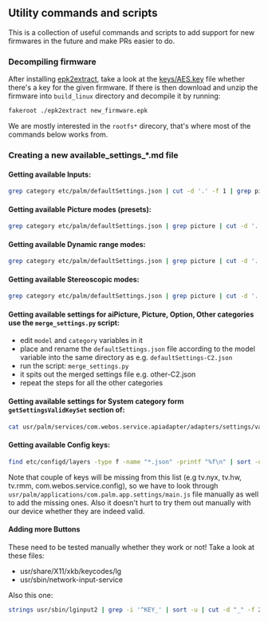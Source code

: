 ## Utility commands and scripts
This is a collection of useful commands and scripts to add support for new firmwares in the future and make PRs easier to do.

### Decompiling firmware
After installing [epk2extract](https://github.com/openlgtv/epk2extract), take a look at the [keys/AES.key](https://github.com/openlgtv/epk2extract/blob/master/keys/AES.key)  file whether there's a key for the given firmware. If there is then download and unzip the firmware into `build_linux` directory and decompile it by running:
```sh
fakeroot ./epk2extract new_firmware.epk
```
We are mostly interested in the `rootfs*` direcory, that's where most of the commands below works from.

### Creating a new available_settings_*.md file

#### Getting available Inputs:
```sh
grep category etc/palm/defaultSettings.json | cut -d '.' -f 1 | grep picture | cut -d '$' -f 2 | sort -u
```

#### Getting available Picture modes (presets):
```sh
grep category etc/palm/defaultSettings.json | grep picture | cut -d '.' -f 2 | sort -u
```

#### Getting available Dynamic range modes:
```sh
grep category etc/palm/defaultSettings.json | grep picture | cut -d '.' -f 4 | cut -d '"' -f 1 | sort -u
```

#### Getting available Stereoscopic modes:
```sh
grep category etc/palm/defaultSettings.json | grep picture | cut -d '.' -f 3 | sort -u
```

#### Getting available settings for aiPicture, Picture, Option, Other categories use the `merge_settings.py` script:
- edit `model` and `category` variables in it
- place and rename the `defaultSettings.json` file according to the model variable into the same directory as e.g. `defaultSettings-C2.json` 
- run the script: `merge_settings.py`
- it spits out the merged settings file e.g. other-C2.json
- repeat the steps for all the other categories

#### Getting available settings for System category form `getSettingsValidKeySet` section of:
```sh
cat usr/palm/services/com.webos.service.apiadapter/adapters/settings/valid-settings.js
```

#### Getting available Config keys:
```sh
find etc/configd/layers -type f -name "*.json" -printf "%f\n" | sort -u | sed 's/json$/\*/'
```
Note that couple of keys will be missing from this list (e.g tv.nyx, tv.hw, tv.rmm, com.webos.service.config), so we have to look through `usr/palm/applications/com.palm.app.settings/main.js` file manually as well to add the missing ones. Also it doesn't hurt to try them out manually with our device whether they are indeed valid. 

#### Adding more Buttons
These need to be tested manually whether they work or not! Take a look at these files:
- usr/share/X11/xkb/keycodes/lg
- usr/sbin/network-input-service

Also this one:
```sh
strings usr/sbin/lginput2 | grep -i '^KEY_' | sort -u | cut -d "_" -f 2,3,4,5,6,7,8
```


